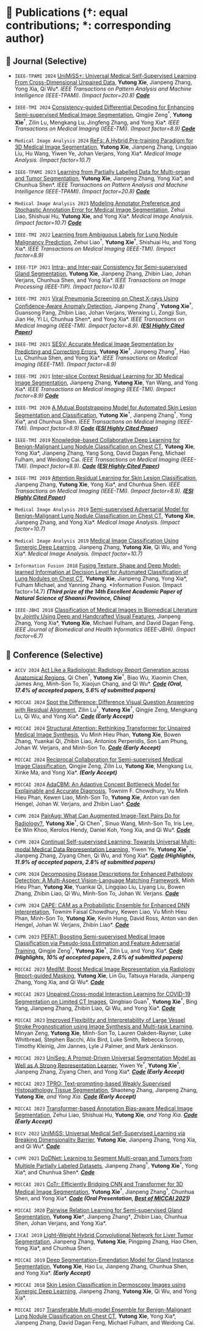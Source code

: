 # 📝 Publications ($\dagger$: equal contributions; $*$: corresponding author)

## 📝 Journal (Selective) 

- ``IEEE-TPAMI 2024`` [UniMiSS+: Universal Medical Self-Supervised Learning From Cross-Dimensional Unpaired Data](https://ieeexplore.ieee.org/abstract/document/10617802), **Yutong Xie**, Jianpeng Zhang, Yong Xia, Qi Wu*. *IEEE Transactions on Pattern Analysis and Machine Intelligence (IEEE-TPAMI). (Impact factor=20.8)* ***[Code](https://github.com/YtongXie/UniMiSS-code)***

- ``IEEE-TMI 2024`` [Consistency-guided Differential Decoding for Enhancing Semi-supervised Medical Image Segmentation](https://ieeexplore.ieee.org/abstract/document/10619990), Qingjie Zeng<sup>$\dagger$</sup>, **Yutong Xie**<sup>$\dagger$</sup>, Zilin Lu, Mengkang Lu, Jingfeng Zhang, and Yong Xia*. *IEEE Transactions on Medical Imaging (IEEE-TMI). (Impact factor=8.9)* ***[Code](https://github.com/maxwell0027/LeFeD)***
  
- `Medical Image Analysis 2024` [ReFs: A Hybrid Pre-training Paradigm for 3D Medical Image Segmentation](https://www.sciencedirect.com/science/article/pii/S1361841523002839), **Yutong Xie**, Jianpeng Zhang, Lingqiao Liu, Hu Wang, Yiwen Ye, Johan Verjans, Yong Xia*. *Medical Image Analysis. (Impact factor=10.7)* 

- `IEEE-TPAMI 2023` [Learning from Partially Labelled Data for Multi-organ and Tumor Segmentation](https://ieeexplore.ieee.org/stamp/stamp.jsp?tp=&arnumber=10242007), **Yutong Xie**, Jianpeng Zhang, Yong Xia*, and Chunhua Shen*. *IEEE Transactions on Pattern Analysis and Machine Intelligence (IEEE-TPAMI). (Impact factor=20.8)* ***[Code](https://github.com/jianpengz/DoDNet)***

- `Medical Image Analysis 2023` [Modeling Annotator Preference and Stochastic Annotation Error for Medical Image Segmentation](https://www.sciencedirect.com/science/article/pii/S1361841523002888), Zehui Liao, Shishuai Hu, **Yutong Xie**, and Yong Xia*. *Medical Image Analysis. (Impact factor=10.7)* ***[Code](https://github.com/Merrical/PADL)***

- `IEEE-TMI 2022` [Learning from Ambiguous Labels for Lung Nodule Malignancy Prediction](https://ieeexplore.ieee.org/stamp/stamp.jsp?tp=&arnumber=9705525), Zehui Liao<sup>$\dagger$</sup>, **Yutong Xie**<sup>$\dagger$</sup>, Shishuai Hu, and Yong Xia*. *IEEE Transactions on Medical Imaging (IEEE-TMI). (Impact factor=8.9)* 

- `IEEE-TIP 2021` [Intra- and Inter-pair Consistency for Semi-supervised Gland Segmentation](https://ieeexplore.ieee.org/stamp/stamp.jsp?tp=&arnumber=9662661), **Yutong Xie**, Jianpeng Zhang, Zhibin Liao, Johan Verjans, Chunhua Shen, and Yong Xia*. *IEEE Transactions on Image Processing (IEEE-TIP). (Impact factor=10.8)*
  
- `IEEE-TMI 2021` [Viral Pneumonia Screening on Chest X-rays Using Confidence-Aware Anomaly Detection](https://ieeexplore.ieee.org/document/9272749), Jianpeng Zhang<sup>$\dagger$</sup>, **Yutong Xie**<sup>$\dagger$</sup>, Guansong Pang, Zhibin Liao, Johan Verjans, Wenxing Li, Zongji Sun, Jian He, Yi Li, Chunhua Shen*, and Yong Xia*. *IEEE Transactions on Medical Imaging (IEEE-TMI). (Impact factor=8.9)*. ***([ESI Highly Cited Paper](https://www.webofscience.com/wos/woscc/full-record/WOS:000626332400009))***

- `IEEE-TMI 2021` [SESV: Accurate Medical Image Segmentation by Predicting and Correcting Errors](https://ieeexplore.ieee.org/document/9201384), **Yutong Xie**<sup>$\dagger$</sup>, Jianpeng Zhang<sup>$\dagger$</sup>, Hao Lu, Chunhua Shen, and Yong Xia*. *IEEE Transactions on Medical Imaging (IEEE-TMI). (Impact factor=8.9)*

- `IEEE-TMI 2021` [Inter-slice Context Residual Learning for 3D Medical Image Segmentation](https://ieeexplore.ieee.org/document/9245569), Jianpeng Zhang, **Yutong Xie**, Yan Wang, and Yong Xia*. *IEEE Transactions on Medical Imaging (IEEE-TMI). (Impact factor=8.9)* ***[Code](https://github.com/jianpengz/ConResNet)***

- `IEEE-TMI 2020` [A Mutual Bootstrapping Model for Automated Skin Lesion Segmentation and Classification](https://ieeexplore.ieee.org/document/8990108), **Yutong Xie**<sup>$\dagger$</sup>, Jianpeng Zhang<sup>$\dagger$</sup>, Yong Xia*, and Chunhua Shen. *IEEE Transactions on Medical Imaging (IEEE-TMI). (Impact factor=8.9)* ***[Code](https://github.com/YtongXie/MB-DCNN) ([ESI Highly Cited Paper](https://www.webofscience.com/wos/woscc/full-record/WOS:000545410200018))***

- `IEEE-TMI 2019` [Knowledge-based Collaborative Deep Learning for Benign-Malignant Lung Nodule Classification on Chest CT](https://ieeexplore.ieee.org/document/8494708), **Yutong Xie**, Yong Xia*, Jianpeng Zhang, Yang Song, David Dagan Feng, Michael Fulham, and Weidong Cai. *IEEE Transactions on Medical Imaging (IEEE-TMI). (Impact factor=8.9)*. ***[Code](https://github.com/YtongXie/MV-KBC) ([ESI Highly Cited Paper](https://www.webofscience.com/wos/woscc/full-record/WOS:000463608000011))***

- `IEEE-TMI 2019` [Attention Residual Learning for Skin Lesion Classification](https://ieeexplore.ieee.org/abstract/document/8620285), Jianpeng Zhang, **Yutong Xie**, Yong Xia*, and Chunhua Shen. *IEEE Transactions on Medical Imaging (IEEE-TMI). (Impact factor=8.9)*. ***([ESI Highly Cited Paper](https://www.webofscience.com/wos/woscc/full-record/WOS:000484290400009))***

- `Medical Image Analysis 2019` [Semi-supervised Adversarial Model for Benign-Malignant Lung Nodule Classification on Chest CT](https://www.sciencedirect.com/science/article/pii/S1361841519300611), **Yutong Xie**, Jianpeng Zhang, and Yong Xia*. *Medical Image Analysis. (Impact factor=10.7)* 

- `Medical Image Analysis 2019` [Medical Image Classification Using Synergic Deep Learning](https://www.sciencedirect.com/science/article/pii/S1361841518307552), Jianpeng Zhang, **Yutong Xie**, Qi Wu, and Yong Xia*. *Medical Image Analysis. (Impact factor=10.7)* 

- `Information Fusion 2018` [Fusing Texture, Shape and Deep Model-learned Information at Decision Level for Automated Classification of Lung Nodules on Chest CT](https://www.sciencedirect.com/science/article/pii/S1566253516301063), **Yutong Xie**, Jianpeng Zhang, Yong Xia*, Fulham Michael, and Yanning Zhang. *Information Fusion. (Impact factor=14.7) ***(Third prize of the 14th Excellent Academic Paper of Natural Science of Shaanxi Province, China)***

- `IEEE-JBHI 2018` [Classification of Medical Images in Biomedical Literature by Jointly Using Deep and Handcrafted Visual Features](https://ieeexplore.ieee.org/document/8115141), Jianpeng Zhang, Yong Xia*, **Yutong Xie**, Michael Fulham, and David Dagan Feng. *IEEE Journal of Biomedical and Health Informatics (IEEE-JBHI). (Impact factor=6.7)*

<!---
- `Head & Neck 2023` [Prediction of Postoperative Recurrence of Oral Cancer by Artificial Intelligence Model: Multilayer Perceptron](https://onlinelibrary.wiley.com/doi/full/10.1002/hed.27533), Yongkang Cai<sup>$\dagger$</sup>, **Yutong Xie**<sup>$\dagger$</sup>, Shulian Zhang, Yuepeng Wang, Yan Wang, Jian Chen, Zhiquan Huang. *Head & Neck*.

- `IEEE-TCSVT 2023` [Multi-Granularity Aggregation Transformer for Joint Video-Audio-Text Representation Learning](https://ieeexplore.ieee.org/stamp/stamp.jsp?tp=&arnumber=9966612), Mengge He, Wenjing Du, Zhiquan Wen, Qing Du, **Yutong Xie**, and Qi Wu. *IEEE Transactions on Circuits and Systems for Video Technology (IEEE-TCSVT). (Impact factor=8.3)*
-->



## 📝 Conference (Selective)
- `ACCV 2024` [Act Like a Radiologist: Radiology Report Generation across Anatomical Regions](https://arxiv.org/abs/2305.16685), Qi Chen<sup>$\dagger$</sup>, **Yutong Xie**<sup>$\dagger$</sup>, Biao Wu, Xiaomin Chen, James Ang, Minh-Son To, Xiaojun Chang, and Qi Wu*. ***[Code](https://github.com/YtongXie/X-RGen) (Oral, 17.4\% of accepted papers, 5.6\% of submitted papers)***

- `MICCAI 2024` [Spot the Difference: Difference Visual Question Answering with Residual Alignment](https://link.springer.com/chapter/10.1007/978-3-031-72086-4_61), Zilin Lu<sup>$\dagger$</sup>, **Yutong Xie**<sup>$\dagger$</sup>, Qingjie Zeng, Mengkang Lu, Qi Wu, and Yong Xia*. ***[Code](https://link.springer.com/chapter/10.1007/978-3-031-43907-0_2) (Early Accept)***
 
- `MICCAI 2024` [Structural Attention: Rethinking Transformer for Unpaired Medical Image Synthesis](https://link.springer.com/chapter/10.1007/978-3-031-72104-5_66), Vu Minh Hieu Phan, **Yutong Xie**, Bowen Zhang, Yuankai Qi, Zhibin Liao, Antonios Perperidis, Son Lam Phung, Johan W. Verjans, and Minh-Son To. ***[Code](https://github.com/HieuPhan33/MICCAI2024-UNest) (Early Accept)***
  
- `MICCAI 2024` [Reciprocal Collaboration for Semi-supervised Medical Image Classification](https://link.springer.com/chapter/10.1007/978-3-031-72120-5_49), Qingjie Zeng, Zilin Lu, **Yutong Xie**, Mengkang Lu, Xinke Ma, and Yong Xia*. ***(Early Accept)***

- `MICCAI 2024` [AdaCBM: An Adaptive Concept Bottleneck Model for Explainable and Accurate Diagnosis](https://link.springer.com/chapter/10.1007/978-3-031-72117-5_4), Townim F. Chowdhury, Vu Minh Hieu Phan, Kewen Liao, Minh-Son To, **Yutong Xie**, Anton van den Hengel, Johan W. Verjans, and Zhibin Liao*. ***[Code](https://github.com/AIML-MED/AdaCBM)***

- `CVPR 2024` [PairAug: What Can Augmented Image-Text Pairs Do for Radiology?](https://arxiv.org/abs/2404.04960.pdf), **Yutong Xie**<sup>$\dagger$</sup>, Qi Chen<sup>$\dagger$</sup>, Sinuo Wang, Minh-Son To, Iris Lee, Ee Win Khoo, Kerolos Hendy, Daniel Koh, Yong Xia, and Qi Wu*. ***[Code](https://github.com/YtongXie/PairAug)***

- `CVPR 2024` [Continual Self-supervised Learning: Towards Universal Multi-modal Medical Data Representation Learning](https://arxiv.org/pdf/2311.17597.pdf), Yiwen Ye, **Yutong Xie**<sup>* </sup>, Jianpeng Zhang, Ziyang Chen, Qi Wu, and Yong Xia*. ***[Code](https://github.com/yeerwen/UniSeg) (Highlights, 11.9\% of accepted papers, 2.8\% of submitted papers)***

- `CVPR 2024` [Decomposing Disease Descriptions for Enhanced Pathology Detection: A Multi-Aspect Vision-Language Matching Framework](https://openaccess.thecvf.com/content/CVPR2024/papers/Phan_Decomposing_Disease_Descriptions_for_Enhanced_Pathology_Detection_A_Multi-Aspect_Vision-Language_CVPR_2024_paper.pdf), Minh Hieu Phan, **Yutong Xie**, Yuankai Qi, Lingqiao Liu, Liyang Liu, Bowen Zhang, Zhibin Liao, Qi Wu, Minh-Son To, Johan W. Verjans. ***[Code](https://github.com/HieuPhan33/CVPR2024_MAVL)***

- `CVPR 2024` [CAPE: CAM as a Probabilistic Ensemble for Enhanced DNN Interpretation](https://openaccess.thecvf.com/content/CVPR2024/papers/Chowdhury_CAPE_CAM_as_a_Probabilistic_Ensemble_for_Enhanced_DNN_Interpretation_CVPR_2024_paper.pdf), Townim Faisal Chowdhury, Kewen Liao, Vu Minh Hieu Phan, Minh-Son To, **Yutong Xie**, Kevin Hung, David Ross, Anton van den Hengel, Johan W. Verjans, Zhibin Liao*. ***[Code](https://github.com/AIML-MED/CAPE)***
  
- `CVPR 2023` [PEFAT: Boosting Semi-supervised Medical Image Classification via Pseudo-loss Estimation and Feature Adversarial Training](https://openaccess.thecvf.com/content/CVPR2023/papers/Zeng_PEFAT_Boosting_Semi-Supervised_Medical_Image_Classification_via_Pseudo-Loss_Estimation_and_CVPR_2023_paper.pdf), Qingjie Zeng<sup>$\dagger$</sup>, **Yutong Xie**<sup>$\dagger$</sup>, Zilin Lu, and Yong Xia*. ***[Code](https://github.com/maxwell0027/PEFAT) (Highlights, 10% of accepted papers, 2.6% of submitted papers)***

- `MICCAI 2023` [MedIM: Boost Medical Image Representation via Radiology Report-guided Masking](https://link.springer.com/chapter/10.1007/978-3-031-43907-0_2), **Yutong Xie**, Lin Gu, Tatsuya Harada, Jianpeng Zhang, Yong Xia, and Qi Wu*. ***[Code](https://github.com/YtongXie/MedIM)***

- `MICCAI 2023` [Unpaired Cross-modal Interaction Learning for COVID-19 Segmentation on Limited CT Images](https://link.springer.com/chapter/10.1007/978-3-031-43898-1_58), Qingbiao Guan<sup>$\dagger$</sup>, **Yutong Xie**<sup>$\dagger$</sup>, Bing Yang, Jianpeng Zhang, Zhibin Liao, Qi Wu, and Yong Xia*. ***[Code](https://github.com/GQBBBB/UCI)***

- `MICCAI 2023` [Improved Flexibility and Interpretability of Large Vessel Stroke Prognostication using Image Synthesis and Multi-task Learning](https://link.springer.com/chapter/10.1007/978-3-031-43904-9_67), Minyan Zeng, **Yutong Xie**, Minh-Son To, Lauren Oakden-Rayner, Luke Whitbread, Stephen Bacchi, Alix Bird, Luke Smith, Rebecca Scroop, Timothy Kleinig, Jim Jannes, Lyle J Palmer, and Mark Jenkinson. 

- `MICCAI 2023` [UniSeg: A Prompt-Driven Universal Segmentation Model as Well as A Strong Representation Learner](https://link.springer.com/chapter/10.1007/978-3-031-43898-1_49), Yiwen Ye<sup>$\dagger$</sup>, **Yutong Xie**<sup>$\dagger$</sup>, Jianpeng Zhang, Ziyang Chen, and Yong Xia*. ***[Code](https://github.com/yeerwen/UniSeg) (Early Accept)***

- `MICCAI 2023` [TPRO: Text-prompting-based Weakly Supervised Histopathology Tissue Segmentation](https://link.springer.com/chapter/10.1007/978-3-031-43907-0_11), Shaoteng Zhang, Jianpeng Zhang, **Yutong Xie**<sup>*</sup>, and Yong Xia*. ***[Code](https://github.com/zhangst431/TPRO) (Early Accept)***

- `MICCAI 2023` [Transformer-based Annotation Bias-aware Medical Image Segmentation](https://link.springer.com/chapter/10.1007/978-3-031-43901-8_3), Zehui Liao, Shishuai Hu, **Yutong Xie**<sup>*</sup>, and Yong Xia*. ***[Code](https://github.com/Merrical/TAB) (Early Accept)***

- `ECCV 2022` [UniMiSS: Universal Medical Self-Supervised Learning via Breaking Dimensionality Barrier](https://link.springer.com/chapter/10.1007/978-3-031-19803-8_33), **Yutong Xie**, Jianpeng Zhang, Yong Xia, and Qi Wu*. ***[Code](https://github.com/YtongXie/UniMiSS-code)***

- `CVPR 2021` [DoDNet: Learning to Segment Multi-organ and Tumors from Multiple Partially Labeled Datasets](https://openaccess.thecvf.com/content/CVPR2021/papers/Zhang_DoDNet_Learning_To_Segment_Multi-Organ_and_Tumors_From_Multiple_Partially_CVPR_2021_paper.pdf), Jianpeng Zhang<sup>$\dagger$</sup>, **Yutong Xie**<sup>$\dagger$</sup>, Yong Xia*, and Chunhua Shen*. ***[Code](https://github.com/jianpengz/DoDNet)***
  
- `MICCAI 2021` [CoTr: Efficiently Bridging CNN and Transformer for 3D Medical Image Segmentation](https://link.springer.com/chapter/10.1007/978-3-030-87199-4_16), **Yutong Xie**<sup>$\dagger$</sup>, Jianpeng Zhang<sup>$\dagger$</sup>, Chunhua Shen, and Yong Xia*. ***[Code](https://github.com/YtongXie/CoTr) (Oral Presentation, [Best of MICCAI 2021](https://www.rsipvision.com/ComputerVisionNews-2021October/56/))***

- `MICCAI 2020` [Pairwise Relation Learning for Semi-supervised Gland Segmentation](https://link.springer.com/chapter/10.1007/978-3-030-59722-1_40), **Yutong Xie**$\dagger$, Jianpeng Zhang$\dagger$, Zhibin Liao, Chunhua Shen, Johan Verjans, and Yong Xia*.

- `IJCAI 2019` [Light-Weight Hybrid Convolutional Network for Liver Tumor Segmentation](https://www.ijcai.org/Proceedings/2019/0593.pdf), Jianpeng Zhang, **Yutong Xie**, Pingping Zhang, Hao Chen, Yong Xia*, and Chunhua Shen.

- `MICCAI 2019` [Deep Segmentation-Emendation Model for Gland Instance Segmentation](https://link.springer.com/chapter/10.1007/978-3-030-32239-7_52), **Yutong Xie**, Hao Lu, Jianpeng Zhang, Chunhua Shen, and Yong Xia*. ***(Early Accept)***
  
- `MICCAI 2018` [Skin Lesion Classification in Dermoscopy Images using Synergic Deep Learning](https://link.springer.com/chapter/10.1007/978-3-030-00934-2_2), Jianpeng Zhang, **Yutong Xie**, Qi Wu, and Yong Xia*.

- `MICCAI 2017` [Transferable Multi-model Ensemble for Benign-Malignant Lung Nodule Classification on Chest CT](https://link.springer.com/chapter/10.1007/978-3-319-66179-7_75), **Yutong Xie**, Yong Xia*, Jianpeng Zhang, David Dagan Feng, Michael Fulham, and Weidong Cai.



